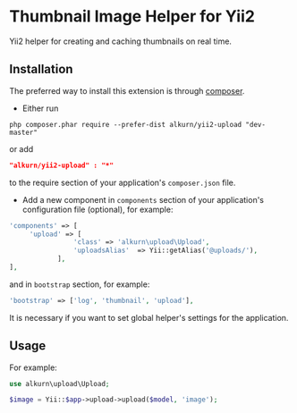 Thumbnail Image Helper for Yii2
========================

Yii2 helper for creating and caching thumbnails on real time.

Installation
------------
The preferred way to install this extension is through [composer](http://getcomposer.org/download/).

* Either run

```
php composer.phar require --prefer-dist alkurn/yii2-upload "dev-master"
```
or add

```json
"alkurn/yii2-upload" : "*"
```

to the require section of your application's `composer.json` file.

* Add a new component in `components` section of your application's configuration file (optional), for example:

```php
'components' => [
     'upload' => [
                'class' => 'alkurn\upload\Upload',
                'uploadsAlias'  => Yii::getAlias('@uploads/'),
            ],
],
```

and in `bootstrap` section, for example:

```php
'bootstrap' => ['log', 'thumbnail', 'upload'],
```

It is necessary if you want to set global helper's settings for the application.

Usage
-----
For example:

```php
use alkurn\upload\Upload;

$image = Yii::$app->upload->upload($model, 'image');
```


